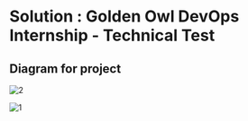 # Solution : Golden Owl DevOps Internship - Technical Test
## Diagram for project
![2](https://github.com/HoangGuruu/nodejs-app-owl/assets/111829092/c8d096ef-68bd-40f6-a5f2-c8c838ab7ea7)

![1](https://github.com/HoangGuruu/nodejs-app-owl/assets/111829092/46a13b56-7bc5-4958-ac5a-ceb079deae04)
